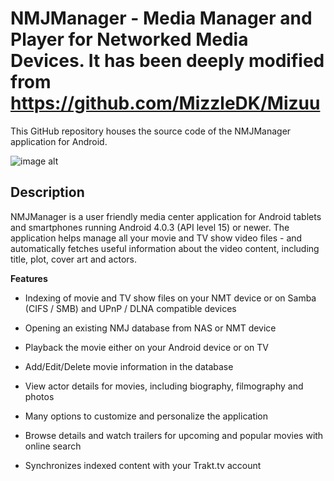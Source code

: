 NMJManager - Media Manager and Player for Networked Media Devices. It has been deeply modified from https://github.com/MizzleDK/Mizuu
=====

This GitHub repository houses the source code of the NMJManager application for Android.

![image alt][1]

Description
----------------------

NMJManager is a user friendly media center application for Android tablets and smartphones running Android 4.0.3 (API level 15) or newer. The application helps manage all your movie and TV show video files - and automatically fetches useful information about the video content, including title, plot, cover art and actors.

<b>Features</b>
- Indexing of movie and TV show files on your NMT device or on Samba (CIFS / SMB) and UPnP / DLNA compatible devices
- Opening an existing NMJ database from NAS or NMT device
- Playback the movie either on your Android device or on TV
- Add/Edit/Delete movie information in the database
- View actor details for movies, including biography, filmography and photos
- Many options to customize and personalize the application
- Browse details and watch trailers for upcoming and popular movies with online search
- Synchronizes indexed content with your Trakt.tv account


  [1]: https://i.imgur.com/xFIz0d5.jpg
  [2]: https://github.com/vaidyasr/NMJManager/blob/master/CONTRIBUTING.md

